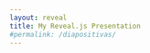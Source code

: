 ```yaml
---
layout: reveal
title: My Reveal.js Presentation
#permalink: /diapositivas/
---
```


<section data-markdown>
    <script type="text/template">
        ## Demo 1
        Slide 1
        ---
        ## Demo 1
        Slide 2
        ---
        ## Demo 1
        Slide 3
    </script>    
</section>

<section data-markdown="{{ page.dir }}/data.{{ page.name}}"
	data-separator="^\n---\n"
	data-separator-vertical="^\n--\n"
	data-separator-notes="^Note:"
	data-charset="utf-8">
</section>